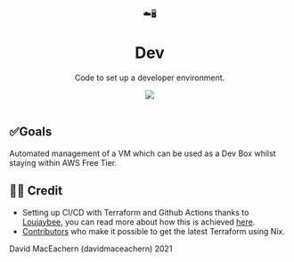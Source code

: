 <div align="center">
   ☁️🖥️ 
</div>

<h1 align="center">
  Dev
</h1>

<p align="center">
Code to set up a developer environment.
</p>

<div align="center">
  <a alt="GitHub Workflow Status" href="https://github.com/davidmaceachern/dev/actions">
    <img  src="https://img.shields.io/github/workflow/status/davidmaceachern/dev/Deploy">
  </a>
</div>
<br />

## ✅Goals

Automated management of a VM which can be used as a Dev Box whilst staying within AWS Free Tier.

## 👏🏻 Credit

- Setting up CI/CD with Terraform and Github Actions thanks to [Loujaybee](https://github.com/loujaybee/terraform-aws-github-action-bootstrap), you can read more about how this is achieved [here](https://www.thedevcoach.co.uk/setup-terraform-aws-github-actions/).
- [Contributors](https://github.com/NixOS/nixpkgs/blob/nixos-unstable/pkgs/applications/networking/cluster/terraform/default.nix#L42) who make it possible to get the latest Terraform using Nix.


David MacEachern (davidmaceachern) 2021
